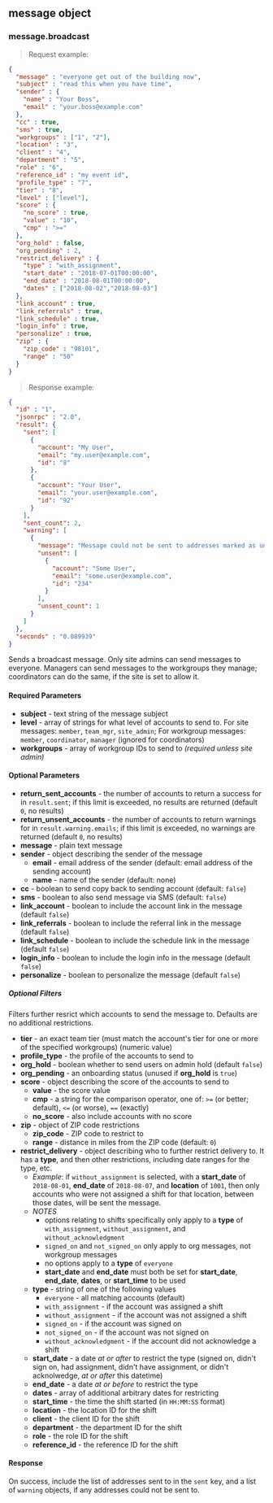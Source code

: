 ## message object

### message.broadcast

> Request example:

```JSON
{
  "message" : "everyone get out of the building now",
  "subject" : "read this when you have time",
  "sender" : {
    "name" : "Your Boss",
    "email" : "your.boss@example.com"
  },
  "cc" : true,
  "sms" : true,
  "workgroups" : ["1", "2"],
  "location" : "3",
  "client" : "4",
  "department" : "5",
  "role" : "6",
  "reference_id" : "my event id",
  "profile_type" : "7",
  "tier" : "8",
  "level" : ["level"],
  "score" : {
    "no_score" : true,
    "value" : "10",
    "cmp" : ">="
  },
  "org_hold" : false,
  "org_pending" : 2,
  "restrict_delivery" : {
    "type" : "with_assignment",
    "start_date" : "2018-07-01T00:00:00",
    "end_date" : "2018-08-01T00:00:00",
    "dates" : ["2018-08-02","2018-08-03"]
  },
  "link_account" : true,
  "link_referrals" : true,
  "link_schedule" : true,
  "login_info" : true,
  "personalize" : true,
  "zip" : {
    "zip_code" : "98101",
    "range" : "50"
  }
}
```

> Response example:

```JSON
{
  "id" : "1",
  "jsonrpc" : "2.0",
  "result": {
    "sent": [
      {
        "account": "My User",
        "email": "my.user@example.com",
        "id": "8"
      },
      {
        "account": "Your User",
        "email": "your.user@example.com",
        "id": "92"
      }
    ],
    "sent_count": 2,
    "warning": [
      {
        "message": "Message could not be sent to addresses marked as undeliverable",
        "unsent": [
          {
            "account": "Some User",
            "email": "some.user@example.com",
            "id": "234"
          }
        ],
        "unsent_count": 1
      }
    ]
  },
  "seconds" : "0.089939"
}
```

<span class="tryit" id="message-broadcast-tryit"></span>
Sends a broadcast message. Only site admins can send messages to everyone. Managers can send messages to the workgroups they manage; coordinators can do the same, if the site is set to allow it.

#### Required Parameters

* **subject** - text string of the message subject
* **level** - array of strings for what level of accounts to send to. For site messages: `member`, `team_mgr`, `site_admin`; For workgroup messages: `member`, `coordinator`, `manager` (ignored for coordinators)
* **workgroups** - array of workgroup IDs to send to _(required unless site admin)_

#### Optional Parameters

* **return_sent_accounts** - the number of accounts to return a success for in `result.sent`; if this limit is exceeded, no results are returned (default `0`, no results)
* **return_unsent_accounts** - the number of accounts to return warnings for in `result.warning.emails`; if this limit is exceeded, no warnings are returned (default `0`, no results)
* **message** - plain text message
* **sender** - object describing the sender of the message
    * **email** - email address of the sender (default: email address of the sending account)
    * **name** - name of the sender (default: none)
* **cc** - boolean to send copy back to sending account (default: `false`)
* **sms** - boolean to also send message via SMS (default: `false`)
* **link_account** - boolean to include the account link in the message (default `false`)
* **link_referrals** - boolean to include the referral link in the message (default `false`)
* **link_schedule** - boolean to include the schedule link in the message (default `false`)
* **login_info** - boolean to include the login info in the message (default `false`)
* **personalize** - boolean to personalize the message (default `false`)


##### Optional Filters

Filters further resrict which accounts to send the message to. Defaults are no additional restrictions.

* **tier** - an exact team tier (must match the account's tier for one or more of the specified workgroups) (numeric value)
* **profile_type** - the profile of the accounts to send to
* **org_hold** - boolean whether to send users on admin hold (default `false`)
* **org_pending** - an onboarding status (unused if **org_hold** is `true`)
* **score** - object describing the score of the accounts to send to
    * **value** - the score value
    * **cmp** - a string for the comparison operator, one of: `>=` (or better; default), `<=` (or worse), `==` (exactly)
    * **no_score** - also include accounts with no score
* **zip** - object of ZIP code restrictions
    * **zip_code** - ZIP code to restrict to
    * **range** - distance in miles from the ZIP code (default: `0`)
* **restrict_delivery** - object describing who to further restrict delivery to. It has a **type**, and then other restrictions, including date ranges for the type, etc.
    * *Example*: if `without_assignment` is selected, with a **start_date** of `2018-08-01`, **end_date** of `2018-08-07`, and **location** of `1001`, then only accounts who were not assigned a shift for that location, between those dates, will be sent the message.
    * *NOTES*
        * options relating to shifts specifically only apply to a **type** of `with_assignment`, `without_assignment`, and `without_acknowledgment`
        * `signed_on` and `not_signed_on` only apply to org messages, not workgroup messages
        * no options apply to a **type** of `everyone`
        * **start_date** and **end_date** must both be set for **start_date**, **end_date**, **dates**, or **start_time** to be used
    * **type** - string of one of the following values
        * `everyone` - all matching accounts (default)
        * `with_assignment` - if the account was assigned a shift
        * `without_assignment` - if the account was not assigned a shift
        * `signed_on` - if the account was signed on
        * `not_signed_on` - if the account was not signed on
        * `without_acknowledgment` - if the account did not acknowledge a shift
    * **start_date** - a date *at or after* to restrict the type (signed on, didn't sign on, had assignment, didn't have assignment, or didn't acknolwedge, *at or after* this datetime)
    * **end_date** - a date *at or before* to restrict the type
    * **dates** - array of additional arbitrary dates for restricting
    * **start_time** - the time the shift started (in `HH:MM:SS` format)
    * **location** - the location ID for the shift
    * **client** - the client ID for the shift
    * **department** - the department ID for the shift
    * **role** - the role ID for the shift
    * **reference_id** - the reference ID for the shift


#### Response

On success, include the list of addresses sent to in the `sent` key, and a list of `warning` objects, if any addresses could not be sent to.
